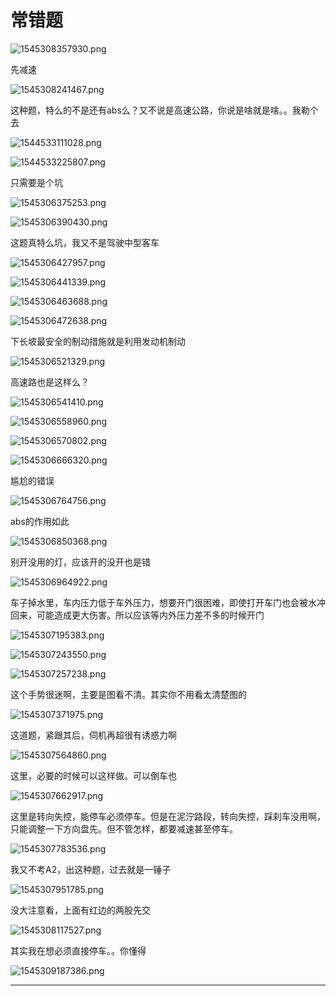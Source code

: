 # 常错题


![1545308357930.png](image/1545308357930.png)

先减速

![1545308241467.png](image/1545308241467.png)

这种题，特么的不是还有abs么？又不说是高速公路，你说是啥就是啥。。我勒个去

![1544533111028.png](image/1544533111028.png)

![1544533225807.png](image/1544533225807.png)

只需要是个坑

![1545306375253.png](image/1545306375253.png)

![1545306390430.png](image/1545306390430.png)

这题真特么坑，我又不是驾驶中型客车

![1545306427957.png](image/1545306427957.png)

![1545306441339.png](image/1545306441339.png)

![1545306463688.png](image/1545306463688.png)

![1545306472638.png](image/1545306472638.png)

下长坡最安全的制动措施就是利用发动机制动


![1545306521329.png](image/1545306521329.png)

高速路也是这样么？

![1545306541410.png](image/1545306541410.png)

![1545306558960.png](image/1545306558960.png)

![1545306570802.png](image/1545306570802.png)

![1545306666320.png](image/1545306666320.png)

尴尬的错误

![1545306764756.png](image/1545306764756.png)

abs的作用如此

![1545306850368.png](image/1545306850368.png)

别开没用的灯，应该开的没开也是错


![1545306964922.png](image/1545306964922.png)

车子掉水里，车内压力低于车外压力，想要开门很困难，即使打开车门也会被水冲回来，可能造成更大伤害。所以应该等内外压力差不多的时候开门

![1545307195383.png](image/1545307195383.png)



![1545307243550.png](image/1545307243550.png)

![1545307257238.png](image/1545307257238.png)

这个手势很迷啊，主要是图看不清。其实你不用看太清楚图的

![1545307371975.png](image/1545307371975.png)

这道题，紧跟其后，伺机再超很有诱惑力啊

![1545307564860.png](image/1545307564860.png)

这里，必要的时候可以这样做。可以倒车也

![1545307662917.png](image/1545307662917.png)

这里是转向失控，能停车必须停车。但是在泥泞路段，转向失控，踩刹车没用啊，只能调整一下方向盘先。但不管怎样，都要减速甚至停车。

![1545307783536.png](image/1545307783536.png)

我又不考A2，出这种题，过去就是一锤子

![1545307951785.png](image/1545307951785.png)

没大注意看，上面有红边的两股先交

![1545308117527.png](image/1545308117527.png)

其实我在想必须直接停车。。你懂得

![1545309187386.png](image/1545309187386.png)












---
